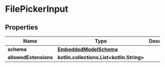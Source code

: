 
# FilePickerInput

## Properties
Name | Type | Description | Notes
------------ | ------------- | ------------- | -------------
**schema** | [**EmbeddedModelSchema**](EmbeddedModelSchema.md) |  |  [optional]
**allowedExtensions** | **kotlin.collections.List&lt;kotlin.String&gt;** |  |  [optional]



